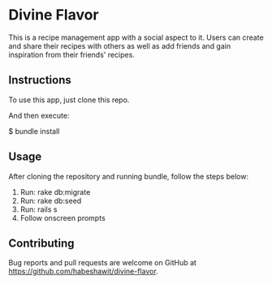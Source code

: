 # Divine Flavor

This is a recipe management app with a social aspect to it. Users can create and share their recipes with others as well as add friends and gain inspiration from their friends' recipes.

## Instructions
To use this app, just clone this repo.

And then execute:

$ bundle install

## Usage
After cloning the repository and running bundle, follow the steps below:
1) Run: rake db:migrate
2) Run: rake db:seed
3) Run: rails s
4) Follow onscreen prompts

## Contributing
Bug reports and pull requests are welcome on GitHub at https://github.com/habeshawit/divine-flavor.

